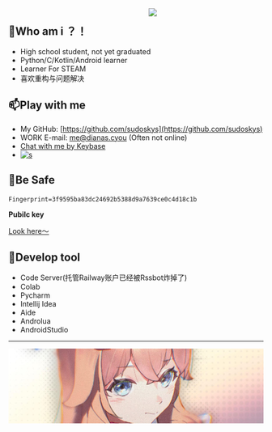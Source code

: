 


<a href="https://profile.codersrank.io/user/sudoskys/">
  <img width="45%" align="right" src="https://metrics.lecoq.io/sudoskys?template=classic&base.activity=0&base.community=0&languages=1&achievements=1&code=1&repositories=1&isocalendar=1&base.indepth=false&base.hireable=false&repositories=100&repositories.batch=100&repositories.forks=false&repositories.affiliations=owner&isocalendar.duration=half-year&languages.limit=8&languages.threshold=0%25&languages.other=false&languages.colors=github&languages.sections=most-used&languages.indepth=false&languages.analysis.timeout=15&languages.categories=markup%2C%20programming&languages.recent.categories=markup%2C%20programming&languages.recent.load=300&languages.recent.days=14&code.lines=12&code.load=400&code.days=3&code.visibility=public&achievements.threshold=C&achievements.secrets=true&achievements.display=compact&achievements.limit=0&repositories.pinned=0&config.timezone=Asia%2FShanghai" />
</a>

<!--
<a href="https://profile.codersrank.io/user/sudoskys/">
<img width="50%" align="left" src="https://cr-skills-chart-widget.azurewebsites.net/api/api?username=sudoskys&skills=Java,JSON,HTML,JavaScript,,Python,Shell,TypeScript,Vue" />
</a>
-->

<!--
<img width="50%" align="right" src="https://cr-skills-chart-widget.azurewebsites.net/api/api?username=sudoskys&skills=Java,JSON,HTML,JavaScript,,Python,Shell,TypeScript,Vue" />
-->

##  🔭Who am i ？！
- High school student, not yet graduated
- Python/C/Kotlin/Android learner
- Learner For STEAM
- 喜欢重构与问题解决

## 📫Play with me
-   My GitHub: [https://github.com/sudoskys](https://github.com/sudoskys)
-   WORK E-mail: [me@dianas.cyou](mailto:me@dianas.cyou) (Often not online)
-   [Chat with me by Keybase](https://keybase.io/alicecoco)
-   [![s](https://img.shields.io/badge/无障碍-赞助-DB94A2)](https://dun.mianbaoduo.com/@Sky0717)


## 🌱Be Safe

```finger print
Fingerprint=3f9595ba83dc24692b5388d9a7639ce0c4d18c1b
```
**Pubilc key**

[Look here～](https://keybase.io/alicecoco)

## 🥪Develop tool
- Code Server(托管Railway账户已经被Rssbot炸掉了)
- Colab
- Pycharm
- Intellij Idea
- Aide
- Androlua
- AndroidStudio

------------

![a](https://github.com/sudoskys/sudoskys/blob/main/love.jpeg)



<!--
**sudoskys/sudoskys** is a ✨ _special_ ✨ repository because its `README.md` (this file) appears on your GitHub profile.

Here are some ideas to get you started:

- 🔭 I’m currently working on ...
- 🌱 I’m currently learning ...
- 👯 I’m looking to collaborate on ...
- 🤔 I’m looking for help with ...
- 💬 Ask me about ...
- 📫 How to reach me: ...
- 😄 Pronouns: ...
- ⚡ Fun fact: ...


![counter](https://count.getloli.com/get/@sudoskys-github-readme?theme=moebooru)


-->




